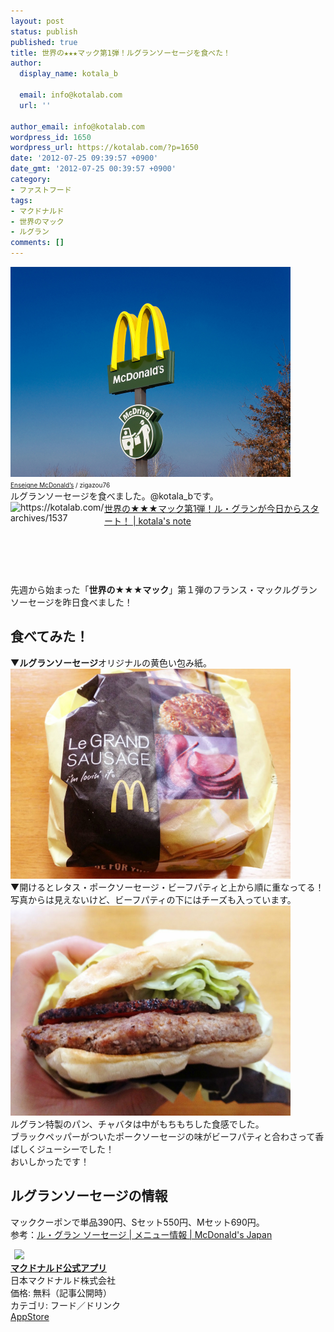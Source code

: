```yaml
---
layout: post
status: publish
published: true
title: 世界の★★★マック第1弾！ルグランソーセージを食べた！
author:
  display_name: kotala_b

  email: info@kotalab.com
  url: ''

author_email: info@kotalab.com
wordpress_id: 1650
wordpress_url: https://kotalab.com/?p=1650
date: '2012-07-25 09:39:57 +0900'
date_gmt: '2012-07-25 00:39:57 +0900'
category:
- ファストフード
tags:
- マクドナルド
- 世界のマック
- ルグラン
comments: []
---
```

<p><a href="/wp-content/uploads/legrand_120718_02.jpg" target="_blank"><img src="/wp-content/uploads/legrand_120718_02.jpg" alt="" title="legrand_120718_02" width="448" height="336" class="alignnone size-full wp-image-1539" /></a><br />
<span style="font-size:10px;"><a href="http://www.igosso.net/flk/6914750483.html" target="_blank">Enseigne McDonald&rsquo;s</a> / zigazou76</span><br />
ルグランソーセージを食べました。@kotala_bです。<br />
<a href="/world-mac-fra-2" target="_blank"><img src="https://capture.heartrails.com/150x130?https://d.kotalab.com/archives/1537" alt="https://kotalab.com/archives/1537" width="150" height="130" align="left" /></a><a href="/world-mac-fra-2" target="_blank">世界の★★★マック第1弾！ル・グランが今日からスタート！ | kotala's note</a><br style="clear:both;" />先週から始まった「<strong>世界の★★★マック</strong>」第１弾のフランス・マックルグランソーセージを昨日食べました！<br />
</p>
<!--more-->
<h2>食べてみた！</h2>
<p>▼<strong>ルグランソーセージ</strong>オリジナルの黄色い包み紙。<br />
<a href="/wp-content/uploads/macLegrand_120725_01.jpg" target="_blank"><img src="/wp-content/uploads/macLegrand_120725_01.jpg" alt="" title="macLegrand_120725_01" width="448" height="336" class="alignnone size-full wp-image-1652" /></a><br />
▼開けるとレタス・ポークソーセージ・ビーフパティと上から順に重なってる！<br />
写真からは見えないけど、ビーフパティの下にはチーズも入っています。<br />
<a href="/wp-content/uploads/macLegrand_120725_02.jpg" target="_blank"><img src="/wp-content/uploads/macLegrand_120725_02.jpg" alt="" title="macLegrand_120725_02" width="448" height="336" class="alignnone size-full wp-image-1651" /></a><br />
ルグラン特製のパン、チャバタは中がもちもちした食感でした。<br />
ブラックペッパーがついたポークソーセージの味がビーフパティと合わさって香ばしくジューシーでした！<br />
おいしかったです！</p>
<h2>ルグランソーセージの情報</h2>
<p>マッククーポンで単品390円、Sセット550円、Mセット690円。<br />
参考：<a href="http://www.mcdonalds.co.jp/quality/basic_information/menu_info.php?mid=9001" target="_blank">ル・グラン ソーセージ | メニュー情報 | McDonald's Japan</a></p>
<div class="applink">
<div class="applinkimg"><a href="https://itunes.apple.com/jp/app/makudonarudo-gong-shiapuri/id413618155?mt=8&uo=4&at=10l4yU" rel="nofollow" target="_blank"><img hspace="6" src="http://a9.phobos.apple.com/us/r30/Purple4/v4/c7/28/39/c728397c-f441-a223-8bfb-b78cdd0671c7/mzl.avtbvpez.png" width="80" /></a></div>
<div class="applinktext">
<div class="applinktitle"><strong><a href="https://itunes.apple.com/jp/app/makudonarudo-gong-shiapuri/id413618155?mt=8&uo=4&at=10l4yU" rel="nofollow" target="_blank">マクドナルド公式アプリ</a></strong></div>
<div class="applinkinfo">日本マクドナルド株式会社</div>
<div class="applinkinfo">価格: 無料（記事公開時）</div>
<div class="applinkinfo">カテゴリ: フード／ドリンク</div>
</div>
<div class="clear"></div>
<div class="appstorelink"><a href="https://itunes.apple.com/jp/app/makudonarudo-gong-shiapuri/id413618155?mt=8&uo=4&at=10l4yU" rel="nofollow" target="_blank">AppStore</a></div>
</div>
